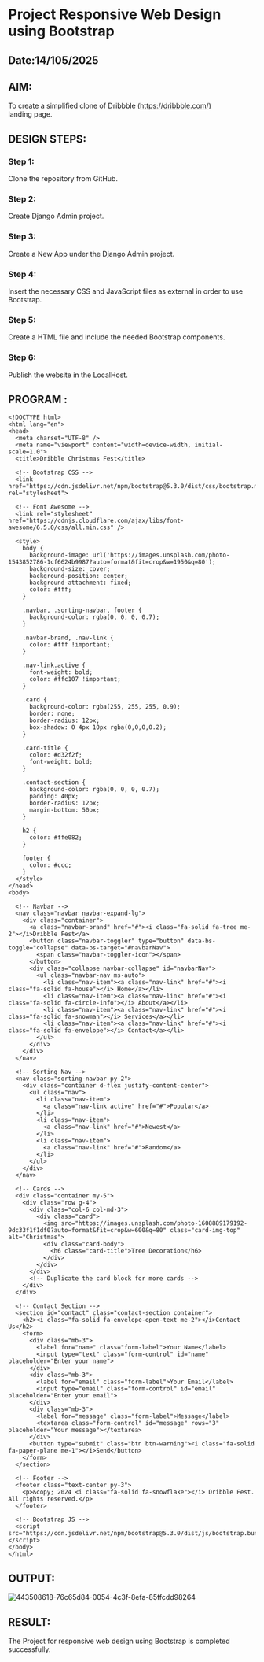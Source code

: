 # Project Responsive Web Design using Bootstrap
## Date:14/105/2025

## AIM:
To create a simplified clone of Dribbble (https://dribbble.com/) landing page.


## DESIGN STEPS:

### Step 1:
Clone the repository from GitHub.

### Step 2:
Create Django Admin project.

### Step 3:
Create a New App under the Django Admin project.

### Step 4:
Insert the necessary CSS and JavaScript files as external in order to use Bootstrap.

### Step 5:
Create a HTML file and include the needed Bootstrap components.

### Step 6:
Publish the website in the LocalHost.

## PROGRAM :
```
<!DOCTYPE html>
<html lang="en">
<head>
  <meta charset="UTF-8" />
  <meta name="viewport" content="width=device-width, initial-scale=1.0">
  <title>Dribble Christmas Fest</title>

  <!-- Bootstrap CSS -->
  <link href="https://cdn.jsdelivr.net/npm/bootstrap@5.3.0/dist/css/bootstrap.min.css" rel="stylesheet">

  <!-- Font Awesome -->
  <link rel="stylesheet" href="https://cdnjs.cloudflare.com/ajax/libs/font-awesome/6.5.0/css/all.min.css" />

  <style>
    body {
      background-image: url('https://images.unsplash.com/photo-1543852786-1cf6624b9987?auto=format&fit=crop&w=1950&q=80');
      background-size: cover;
      background-position: center;
      background-attachment: fixed;
      color: #fff;
    }

    .navbar, .sorting-navbar, footer {
      background-color: rgba(0, 0, 0, 0.7);
    }

    .navbar-brand, .nav-link {
      color: #fff !important;
    }

    .nav-link.active {
      font-weight: bold;
      color: #ffc107 !important;
    }

    .card {
      background-color: rgba(255, 255, 255, 0.9);
      border: none;
      border-radius: 12px;
      box-shadow: 0 4px 10px rgba(0,0,0,0.2);
    }

    .card-title {
      color: #d32f2f;
      font-weight: bold;
    }

    .contact-section {
      background-color: rgba(0, 0, 0, 0.7);
      padding: 40px;
      border-radius: 12px;
      margin-bottom: 50px;
    }

    h2 {
      color: #ffe082;
    }

    footer {
      color: #ccc;
    }
  </style>
</head>
<body>

  <!-- Navbar -->
  <nav class="navbar navbar-expand-lg">
    <div class="container">
      <a class="navbar-brand" href="#"><i class="fa-solid fa-tree me-2"></i>Dribble Fest</a>
      <button class="navbar-toggler" type="button" data-bs-toggle="collapse" data-bs-target="#navbarNav">
        <span class="navbar-toggler-icon"></span>
      </button>
      <div class="collapse navbar-collapse" id="navbarNav">
        <ul class="navbar-nav ms-auto">
          <li class="nav-item"><a class="nav-link" href="#"><i class="fa-solid fa-house"></i> Home</a></li>
          <li class="nav-item"><a class="nav-link" href="#"><i class="fa-solid fa-circle-info"></i> About</a></li>
          <li class="nav-item"><a class="nav-link" href="#"><i class="fa-solid fa-snowman"></i> Services</a></li>
          <li class="nav-item"><a class="nav-link" href="#"><i class="fa-solid fa-envelope"></i> Contact</a></li>
        </ul>
      </div>
    </div>
  </nav>

  <!-- Sorting Nav -->
  <nav class="sorting-navbar py-2">
    <div class="container d-flex justify-content-center">
      <ul class="nav">
        <li class="nav-item">
          <a class="nav-link active" href="#">Popular</a>
        </li>
        <li class="nav-item">
          <a class="nav-link" href="#">Newest</a>
        </li>
        <li class="nav-item">
          <a class="nav-link" href="#">Random</a>
        </li>
      </ul>
    </div>
  </nav>

  <!-- Cards -->
  <div class="container my-5">
    <div class="row g-4">
      <div class="col-6 col-md-3">
        <div class="card">
          <img src="https://images.unsplash.com/photo-1608889179192-9dc33f1f1df0?auto=format&fit=crop&w=600&q=80" class="card-img-top" alt="Christmas">
          <div class="card-body">
            <h6 class="card-title">Tree Decoration</h6>
          </div>
        </div>
      </div>
      <!-- Duplicate the card block for more cards -->
    </div>
  </div>

  <!-- Contact Section -->
  <section id="contact" class="contact-section container">
    <h2><i class="fa-solid fa-envelope-open-text me-2"></i>Contact Us</h2>
    <form>
      <div class="mb-3">
        <label for="name" class="form-label">Your Name</label>
        <input type="text" class="form-control" id="name" placeholder="Enter your name">
      </div>
      <div class="mb-3">
        <label for="email" class="form-label">Your Email</label>
        <input type="email" class="form-control" id="email" placeholder="Enter your email">
      </div>
      <div class="mb-3">
        <label for="message" class="form-label">Message</label>
        <textarea class="form-control" id="message" rows="3" placeholder="Your message"></textarea>
      </div>
      <button type="submit" class="btn btn-warning"><i class="fa-solid fa-paper-plane me-1"></i>Send</button>
    </form>
  </section>

  <!-- Footer -->
  <footer class="text-center py-3">
    <p>&copy; 2024 <i class="fa-solid fa-snowflake"></i> Dribble Fest. All rights reserved.</p>
  </footer>

  <!-- Bootstrap JS -->
  <script src="https://cdn.jsdelivr.net/npm/bootstrap@5.3.0/dist/js/bootstrap.bundle.min.js"></script>
</body>
</html>
```


## OUTPUT:

![443508618-76c65d84-0054-4c3f-8efa-85ffcdd98264](https://github.com/user-attachments/assets/1de51633-20c0-4531-8462-bf2d8a4e57e0)

## RESULT:
The Project for responsive web design using Bootstrap is completed successfully.
